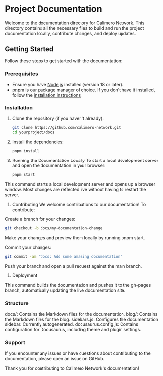 # Project Documentation

Welcome to the documentation directory for Calimero Network. This directory contains all the necessary files to build and run the project documentation locally, contribute changes, and deploy updates.

## Getting Started

Follow these steps to get started with the documentation:

### Prerequisites

- Ensure you have [Node.js](https://nodejs.org/) installed (version 18 or later).
- [pnpm](https://pnpm.io/) is our package manager of choice. If you don't have it installed, follow the [installation instructions](https://pnpm.io/installation).

### Installation

1. Clone the repository (if you haven't already):

   ```bash
   git clone https://github.com/calimero-network.git
   cd yourproject/docs
   ```

2. Install the dependencies:

    ```bash
    pnpm install
    ```

3. Running the Documentation Locally
To start a local development server and open the documentation in your browser:

    ```bash
    pnpm start
    ```

This command starts a local development server and opens up a browser window. Most changes are reflected live without having to restart the server.

1. Contributing
We welcome contributions to our documentation! To contribute:

Create a branch for your changes:

```bash
git checkout -b docs/my-documentation-change
```

Make your changes and preview them locally by running pnpm start.

Commit your changes:

```bash
git commit -am "docs: Add some amazing documentation"
```

Push your branch and open a pull request against the main branch.

1. Deployment

This command builds the documentation and pushes it to the gh-pages branch, automatically updating the live documentation site.

### Structure

docs/: Contains the Markdown files for the documentation.
blog/: Contains the Markdown files for the blog.
sidebars.js: Configures the documentation sidebar. Currently autogenerated.
docusaurus.config.js: Contains configuration for Docusaurus, including theme and plugin settings.

### Support

If you encounter any issues or have questions about contributing to the documentation, please open an issue on GitHub.

Thank you for contributing to Calimero Network's documentation!
